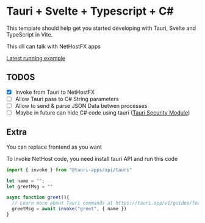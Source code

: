 # Tauri + Svelte + Typescript + C#

This template should help get you started developing with Tauri, Svelte and TypeScript in Vite. 

This dll can talk with NetHostFX apps

[Latest running example](https://github.com/RubenPX/TauriNET/releases/download/0.1.1/TauriNET_Example.zip)

## TODOS

- [X] Invoke from Tauri to NetHostFX
- [ ] Allow Tauri pass to C# String parameters
- [ ] Allow to send & parse JSON Data betwen processes
- [ ] Maybe in future can hide C# code using tauri ([Tauri Security Module](https://tauri.app/v1/references/architecture/security/))

## Extra

You can replace frontend as you want

To invoke NetHost code, you need install tauri API and run this code

```javascript
import { invoke } from "@tauri-apps/api/tauri"

let name = "";
let greetMsg = ""

async function greet(){
  // Learn more about Tauri commands at https://tauri.app/v1/guides/features/command
  greetMsg = await invoke("greet", { name })
}
```

